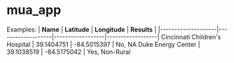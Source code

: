 # mua_app

Examples:
| **Name** |  **Latitude** | **Longitude** | **Results** | 
|--------------------|-------------------|------------------|------------------|
Cincinnati Children's Hospital | 39.1404751 | -84.5015397 | No, NA
Duke Energy Center | 39.1038519 | -84.5175042 | Yes, Non-Rural